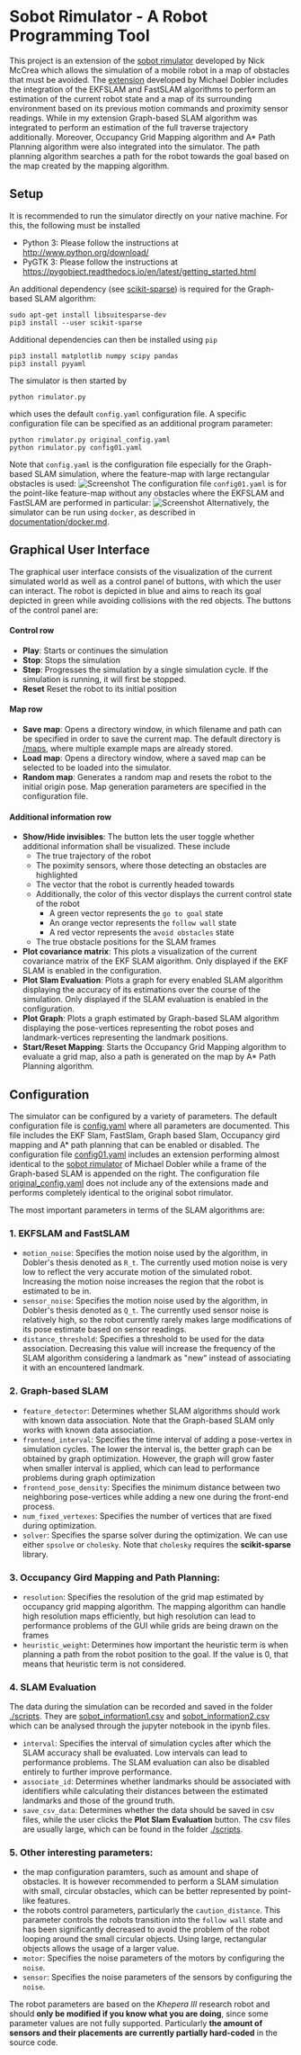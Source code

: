 # Sobot Rimulator - A Robot Programming Tool

This project is an extension of the [sobot rimulator](https://github.com/nmccrea/sobot-rimulator) developed by Nick McCrea
which allows the simulation of a mobile robot in a map of obstacles that must be avoided.
The [extension](https://collaborating.tuhh.de/cva9931/sobot-rimulator) developed by Michael Dobler includes 
the integration of the EKFSLAM and FastSLAM algorithms to perform an estimation 
of the current robot state and a map of its surrounding environment based on its previous motion commands 
and proximity sensor readings. While in my extension Graph-based SLAM algorithm was integrated 
to perform an estimation of the full traverse trajectory additionally. Moreover, Occupancy Grid Mapping algorithm 
and A* Path Planning algorithm were also integrated into the simulator. The path planning algorithm searches a path 
for the robot towards the goal based on the map created by the mapping algorithm. 


## Setup

It is recommended to run the simulator directly on your native machine. For this, the following must be installed
- Python 3: Please follow the instructions at http://www.python.org/download/
- PyGTK 3: Please follow the instructions at https://pygobject.readthedocs.io/en/latest/getting_started.html

An additional dependency (see [scikit-sparse](https://scikit-sparse.readthedocs.io/en/latest/overview.html)) 
is required for the Graph-based SLAM algorithm:

    sudo apt-get install libsuitesparse-dev
    pip3 install --user scikit-sparse

Additional dependencies can then be installed using `pip`

    pip3 install matplotlib numpy scipy pandas
    pip3 install pyyaml
    
The simulator is then started by 

    python rimulator.py
    
which uses the default `config.yaml` configuration file. A specific configuration file can be
specified as an additional program parameter:

    python rimulator.py original_config.yaml
    python rimulator.py config01.yaml
Note that `config.yaml` is the configuration file especially for the Graph-based SLAM simulation, 
where the feature-map with large rectangular obstacles
is used:
 ![Screenshot](documentation/sim_config.png)
The configuration file `config01.yaml` is for the point-like feature-map without any obstacles where the EKFSLAM and FastSLAM are performed in particular:
![Screenshot](documentation/sim_config01.png)
Alternatively, the simulator can be run using `docker`, as described in [documentation/docker.md](documentation/docker.md).
    

## Graphical User Interface

The graphical user interface consists of the visualization of the current simulated world as well as a control panel of 
buttons, with which the user can interact. The robot is depicted in blue and aims to reach its goal depicted in green 
while avoiding collisions with the red objects. The buttons of the control panel are:

#### Control row

- **Play**: Starts or continues the simulation
- **Stop**: Stops the simulation
- **Step**: Progresses the simulation by a single simulation cycle. If the simulation is running, it will first be stopped.
- **Reset** Reset the robot to its initial position 

#### Map row

- **Save map**: Opens a directory window, in which filename and path can be specified in order to save the current map.
 The default directory is [/maps](/maps), where multiple example maps are already stored.
- **Load map**: Opens a directory window, where a saved map can be selected to be loaded into the simulator.
- **Random map**: Generates a random map and resets the robot to the initial origin pose. Map generation parameters are 
specified in the configuration file.

#### Additional information row

- **Show/Hide invisibles**: The button lets the user toggle whether additional information shall be visualized. These 
include 
    - The true trajectory of the robot
    - The poximity sensors, where those detecting an obstacles are highlighted
    - The vector that the robot is currently headed towards
    - Additionally, the color of this vector displays the current control state of the robot
        - A green vector represents the `go to goal` state
        - An orange vector represents the `follow wall` state
        - A red vector represents the `avoid obstacles` state
    - The true obstacle positions for the SLAM frames
- **Plot covariance matrix**: This plots a visualization of the current covariance matrix of the EKF SLAM algorithm. 
Only displayed if the EKF SLAM is enabled in the configuration.
- **Plot Slam Evaluation**: Plots a graph for every enabled SLAM algorithm displaying the accuracy of its estimations 
over the course of the simulation. Only displayed if the SLAM evaluation is enabled in the configuration.
- **Plot Graph**: Plots a graph estimated by Graph-based SLAM algorithm displaying the pose-vertices 
representing the robot poses and landmark-vertices representing the landmark positions.
- **Start/Reset Mapping**: Starts the Occupancy Grid Mapping algorithm to evaluate a grid map,
also a path is generated on the map by A* Path Planning algorithm.
## Configuration
The simulator can be configured by a variety of parameters. The default configuration file is [config.yaml](config01.yaml)
where all parameters are documented. This file includes the EKF Slam, FastSlam, Graph based Slam, Occupancy gird mapping and A* path planning that can be enabled or
disabled. The configuration file [config01.yaml](config01.yaml) includes 
an extension performing almost identical to the [sobot rimulator](https://collaborating.tuhh.de/cva9931/sobot-rimulator) of Michael Dobler 
while a frame of the Graph-based SLAM is appended on the right. The configuration file [original_config.yaml](original_config.yaml) does not include
any of the extensions made and performs completely identical to the original sobot rimulator.

The most important parameters in terms of the SLAM algorithms are:

### 1. EKFSLAM and FastSLAM
- `motion_noise`: Specifies the motion noise used by the algorithm, in Dobler's thesis denoted as `R_t`. The currently used motion 
noise is very low to reflect the very accurate motion of the simulated robot. Increasing the motion noise increases the 
region that the robot is estimated to be in.
- `sensor_noise`: Specifies the motion noise used by the algorithm, in Dobler's thesis denoted as `Q_t`. The currently used sensor noise
is relatively high, so the robot currently rarely makes large modifications of its pose estimate based on sensor readings.
- `distance_threshold`: Specifies a threshold to be used for the data association. Decreasing this value will increase 
the frequency of the SLAM algorithm considering a landmark as "new" instead of associating it with an encountered landmark.

### 2. Graph-based SLAM
- `feature_detector`: Determines whether SLAM algorithms should work with known data association. 
  Note that the Graph-based SLAM only works with known data association.
- `frontend_interval`: Specifies the time interval of adding a pose-vertex in simulation cycles. The lower the interval is, the better graph can be obtained by graph optimization.
However, the graph will grow faster when smaller interval is applied, which can lead to performance problems during graph optimization    
- `frontend_pose_density`: Specifies the minimum distance between two neighboring pose-vertices while adding a new one during the front-end process.
- `num_fixed_vertexes`: Specifies the number of vertices that are fixed during optimization.
- `solver`: Specifies the sparse solver during the optimization. We can use either `spsolve` or `cholesky`. 
  Note that `cholesky` requires the **scikit-sparse** library. 
  
### 3. Occupancy Gird Mapping and Path Planning:
- `resolution`: Specifies the resolution of the grid map estimated by occupancy grid 
mapping algorithm. The mapping algorithm can handle high resolution maps efficiently, 
but high resolution can lead to performance problems of the GUI while grids are being drawn on the frames
- `heuristic_weight`: Determines how important the heuristic term is when planning a path from the robot position to the goal.
If the value is 0, that means that heuristic term is not considered.   

### 4.  SLAM Evaluation
The data during the simulation can be recorded and saved in the folder [./scripts](./scripts). They are [sobot_information1.csv](scripts/sobot_information1.csv) and 
[sobot_information2.csv](scripts/sobot_information2.csv) which can be analysed through the jupyter notebook in the ipynb files. 
- `interval`: Specifies the interval of simulation cycles after which the SLAM accuracy shall be evaluated.
Low intervals can lead to performance problems. The SLAM evaluation can also be disabled entirely to further improve performance.
- `associate_id`: Determines whether landmarks should be associated with identifiers while calculating their distances between the estimated landmarks and those of the ground truth.
- `save_csv_data`: Determines whether the data should be saved in csv files, while the user clicks the **Plot Slam Evaluation** button.
    The csv files are usually large, which can be found in the folder [./scripts](./scripts).
    

### 5. Other interesting parameters:
- the map configuration paramters, such as amount and shape of obstacles. It is however recommended to perform a SLAM simulation
with small, circular obstacles, which can be better represented by point-like features.
- the robots control parameters, particularly the `caution_distance`. This parameter controls the robots transition into
the `follow wall` state and has been significantly decreased to avoid the problem of the robot looping around the small 
circular objects. Using large, rectangular objects allows the usage of a larger value.
- `motor`: Specifies the noise parameters of the motors by configuring the `noise`.
- `sensor`: Specifies the noise parameters of the sensors by configuring the `noise`.

The robot parameters are based on the *Khepera III* research robot and should **only be modified if you know what you are doing**, 
since some parameter values are not fully supported. Particularly **the amount of sensors and their placements are currently 
partially hard-coded** in the source code.

